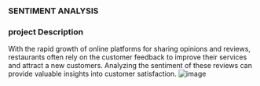 ### SENTIMENT ANALYSIS

### project Description
With the rapid growth of online platforms for sharing opinions and reviews, restaurants often rely on the customer feedback to improve their services and attract a new customers. Analyzing the sentiment of these reviews can provide valuable insights into customer satisfaction.
![image](https://github.com/user-attachments/assets/3ae54ef3-acdd-4762-89aa-a8c668393a92)


